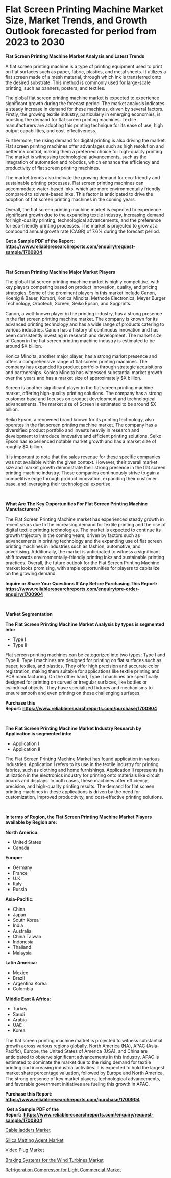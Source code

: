 <p><h1>Flat Screen Printing Machine Market Size, Market Trends, and Growth Outlook forecasted for period from 2023 to 2030</h1></p><p><strong>Flat Screen Printing Machine Market Analysis and Latest Trends</strong></p>
<p><p>A flat screen printing machine is a type of printing equipment used to print on flat surfaces such as paper, fabric, plastics, and metal sheets. It utilizes a flat screen made of a mesh material, through which ink is transferred onto the desired substrate. This method is commonly used for large-scale printing, such as banners, posters, and textiles.</p><p>The global flat screen printing machine market is expected to experience significant growth during the forecast period. The market analysis indicates a steady increase in demand for these machines, driven by several factors. Firstly, the growing textile industry, particularly in emerging economies, is boosting the demand for flat screen printing machines. Textile manufacturers are adopting this printing technique for its ease of use, high output capabilities, and cost-effectiveness.</p><p>Furthermore, the rising demand for digital printing is also driving the market. Flat screen printing machines offer advantages such as high resolution and better ink control, making them a preferred choice for high-quality printing. The market is witnessing technological advancements, such as the integration of automation and robotics, which enhance the efficiency and productivity of flat screen printing machines.</p><p>The market trends also indicate the growing demand for eco-friendly and sustainable printing processes. Flat screen printing machines can accommodate water-based inks, which are more environmentally friendly compared to solvent-based inks. This factor is anticipated to drive the adoption of flat screen printing machines in the coming years.</p><p>Overall, the flat screen printing machine market is expected to experience significant growth due to the expanding textile industry, increasing demand for high-quality printing, technological advancements, and the preference for eco-friendly printing processes. The market is projected to grow at a compound annual growth rate (CAGR) of 7.6% during the forecast period.</p></p>
<p><strong>Get a Sample PDF of the Report:&nbsp; <a href="https://www.reliableresearchreports.com/enquiry/request-sample/1700904">https://www.reliableresearchreports.com/enquiry/request-sample/1700904</a></strong></p>
<p>&nbsp;</p>
<p><strong>Flat Screen Printing Machine Major Market Players</strong></p>
<p><p>The global flat screen printing machine market is highly competitive, with key players competing based on product innovation, quality, and pricing strategies. Some of the prominent players in this market include Canon, Koenig & Bauer, Komori, Konica Minolta, Methode Electronics, Meyer Burger Technology, Orbotech, Screen, Seiko Epson, and Spgprints.</p><p>Canon, a well-known player in the printing industry, has a strong presence in the flat screen printing machine market. The company is known for its advanced printing technology and has a wide range of products catering to various industries. Canon has a history of continuous innovation and has been consistently investing in research and development. The market size of Canon in the flat screen printing machine industry is estimated to be around $X billion.</p><p>Konica Minolta, another major player, has a strong market presence and offers a comprehensive range of flat screen printing machines. The company has expanded its product portfolio through strategic acquisitions and partnerships. Konica Minolta has witnessed substantial market growth over the years and has a market size of approximately $X billion.</p><p>Screen is another significant player in the flat screen printing machine market, offering high-quality printing solutions. The company has a strong customer base and focuses on product development and technological advancements. The market size of Screen is estimated to be around $X billion.</p><p>Seiko Epson, a renowned brand known for its printing technology, also operates in the flat screen printing machine market. The company has a diversified product portfolio and invests heavily in research and development to introduce innovative and efficient printing solutions. Seiko Epson has experienced notable market growth and has a market size of roughly $X billion.</p><p>It is important to note that the sales revenue for these specific companies was not available within the given context. However, their overall market size and market growth demonstrate their strong presence in the flat screen printing machine industry. These companies continuously strive to gain a competitive edge through product innovation, expanding their customer base, and leveraging their technological expertise.</p></p>
<p>&nbsp;</p>
<p><strong>What Are The Key Opportunities For Flat Screen Printing Machine Manufacturers?</strong></p>
<p><p>The Flat Screen Printing Machine market has experienced steady growth in recent years due to the increasing demand for textile printing and the rise of digital textile printing technologies. The market is expected to continue its growth trajectory in the coming years, driven by factors such as advancements in printing technology and the expanding use of flat screen printing machines in industries such as fashion, automotive, and advertising. Additionally, the market is anticipated to witness a significant shift towards environmentally-friendly printing inks and sustainable printing practices. Overall, the future outlook for the Flat Screen Printing Machine market looks promising, with ample opportunities for players to capitalize on the growing demand.</p></p>
<p><strong>Inquire or Share Your Questions If Any Before Purchasing This Report: <a href="https://www.reliableresearchreports.com/enquiry/pre-order-enquiry/1700904">https://www.reliableresearchreports.com/enquiry/pre-order-enquiry/1700904</a></strong></p>
<p>&nbsp;</p>
<p><strong>Market Segmentation</strong></p>
<p><strong>The Flat Screen Printing Machine Market Analysis by types is segmented into:</strong></p>
<p><ul><li>Type I</li><li>Type II</li></ul></p>
<p><p>Flat screen printing machines can be categorized into two types: Type I and Type II. Type I machines are designed for printing on flat surfaces such as paper, textiles, and plastics. They offer high precision and accurate color registration, making them suitable for applications like textile printing and PCB manufacturing. On the other hand, Type II machines are specifically designed for printing on curved or irregular surfaces, like bottles or cylindrical objects. They have specialized fixtures and mechanisms to ensure smooth and even printing on these challenging surfaces.</p></p>
<p><strong>Purchase this Report:&nbsp;<a href="https://www.reliableresearchreports.com/purchase/1700904">https://www.reliableresearchreports.com/purchase/1700904</a></strong></p>
<p>&nbsp;</p>
<p><strong>The Flat Screen Printing Machine Market Industry Research by Application is segmented into:</strong></p>
<p><ul><li>Application I</li><li>Application II</li></ul></p>
<p><p>The Flat Screen Printing Machine Market has found application in various industries. Application I refers to its use in the textile industry for printing fabrics, such as clothing and home furnishings. Application II represents its utilization in the electronics industry for printing onto materials like circuit boards and displays. In both cases, these machines offer efficiency, precision, and high-quality printing results. The demand for flat screen printing machines in these applications is driven by the need for customization, improved productivity, and cost-effective printing solutions.</p></p>
<p>&nbsp;</p>
<p><strong>In terms of Region, the Flat Screen Printing Machine Market Players available by Region are:</strong></p>
<p>
    <p> <strong> North America: </strong>
        <ul>
            <li>United States</li>
            <li>Canada</li>
        </ul>
        </p> 
    <p> <strong> Europe: </strong>
        <ul>
            <li>Germany</li>
            <li>France</li>
            <li>U.K.</li>
            <li>Italy</li>
            <li>Russia</li>
        </ul>
        </p> 
    <p> <strong> Asia-Pacific: </strong>
        <ul>
            <li>China</li>
            <li>Japan</li>
            <li>South Korea</li>
            <li>India</li>
            <li>Australia</li>
            <li>China Taiwan</li>
            <li>Indonesia</li>
            <li>Thailand</li>
            <li>Malaysia</li>
        </ul>
        </p> 
    <p> <strong> Latin America: </strong>
        <ul>
            <li>Mexico</li>
            <li>Brazil</li>
            <li>Argentina Korea</li>
            <li>Colombia</li>
        </ul>
        </p> 
    <p> <strong> Middle East & Africa: </strong>
        <ul>
            <li>Turkey</li>
            <li>Saudi</li>
            <li>Arabia</li>
            <li>UAE</li>
            <li>Korea</li>
        </ul>
    </p>
    </p>
<p><p>The flat screen printing machine market is projected to witness substantial growth across various regions globally. North America (NA), APAC (Asia-Pacific), Europe, the United States of America (USA), and China are anticipated to observe significant advancements in this industry. APAC is estimated to dominate the market due to the rising demand for textile printing and increasing industrial activities. It is expected to hold the largest market share percentage valuation, followed by Europe and North America. The strong presence of key market players, technological advancements, and favorable government initiatives are fueling this growth in APAC.</p></p>
<p><strong>Purchase this Report: <a href="https://www.reliableresearchreports.com/purchase/1700904">https://www.reliableresearchreports.com/purchase/1700904</a></strong></p>
<p>&nbsp;<strong>Get a Sample PDF of the Report:&nbsp;&nbsp;<a href="https://www.reliableresearchreports.com/enquiry/request-sample/1700904">https://www.reliableresearchreports.com/enquiry/request-sample/1700904</a></strong></p>
<p><strong></strong></p>
<p><p><a href="https://github.com/abbypearson7765/Market-Research-Report-List-1/blob/main/cable-ladders-market.md">Cable ladders Market</a></p><p><a href="https://www.linkedin.com/pulse/silica-matting-agent-market-size-share-amp-trends-analysis-h6m1e/">Silica Matting Agent Market</a></p><p><a href="https://github.com/dziulagalemab/Market-Research-Report-List-1/blob/main/video-plug-market.md">Video Plug Market</a></p><p><a href="https://medium.com/@adolfoadams1988/braking-systems-for-the-wind-turbines-market-share-evolution-and-market-growth-trends-2023-2030-aeba5cc9c731">Braking Systems for the Wind Turbines Market</a></p><p><a href="https://medium.com/@noemiharvey05/refrigeration-compressor-for-light-commercial-market-competitive-analysis-market-trends-and-c072027b6ec8">Refrigeration Compressor for Light Commercial Market</a></p></p>